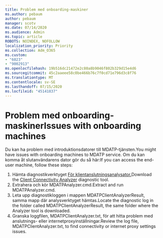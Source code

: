 ```yaml
---
title: Problem med onboarding-maskiner
ms.author: pebaum
author: pebaum
manager: scotv
ms.date: 07/14/2020
ms.audience: Admin
ms.topic: article
ROBOTS: NOINDEX, NOFOLLOW
localization_priority: Priority
ms.collection: Adm_O365
ms.custom:
- "6023"
- "9002913"
ms.openlocfilehash: 19b516dc21472e2c80a8b9046f802b329d15e4d6
ms.sourcegitcommit: 45c2aaeee58c0be466b76c7f0cd71e796d3c8f76
ms.translationtype: MT
ms.contentlocale: sv-SE
ms.lasthandoff: 07/15/2020
ms.locfileid: "45141837"
---
```

# <a name="issues-with-onboarding-machines"></a><span data-ttu-id="d4430-102">Problem med onboarding-maskiner</span><span class="sxs-lookup"><span data-stu-id="d4430-102">Issues with onboarding machines</span></span>

<span data-ttu-id="d4430-103">Du kan ha problem med introduktionsdatorer till MDATP-tjänsten.</span><span class="sxs-lookup"><span data-stu-id="d4430-103">You might have issues with onboarding machines to MDATP service.</span></span> <span data-ttu-id="d4430-104">Om du kan komma åt slutanvändarens dator gör du så här:</span><span class="sxs-lookup"><span data-stu-id="d4430-104">If you can access the end-user machine, follow these steps:</span></span>

1. <span data-ttu-id="d4430-105">Hämta diagnostikverktyget [För klientanslutningsanalysator.](https://aka.ms/mdatpanalyzer)</span><span class="sxs-lookup"><span data-stu-id="d4430-105">Download the [Client Connectivity Analyzer](https://aka.ms/mdatpanalyzer) diagnostic tool.</span></span>
2. <span data-ttu-id="d4430-106">Extrahera och kör MDATPAnalyzer.cmd.</span><span class="sxs-lookup"><span data-stu-id="d4430-106">Extract and run MDATPAnalyzer.cmd.</span></span>
3. <span data-ttu-id="d4430-107">Leta upp diagnostikloggen i mappen MDATPClientAnalyzerResult, samma mapp där analysverktyget hämtas.</span><span class="sxs-lookup"><span data-stu-id="d4430-107">Locate the diagnostic log in the folder called MDATPClientAnalyzerResult, the same folder where the Analyzer tool is downloaded.</span></span>
4. <span data-ttu-id="d4430-108">Granska loggfilen, MDATPClientAnalyzer.txt, för att hitta problem med anslutnings- eller internetproxyinställningar.</span><span class="sxs-lookup"><span data-stu-id="d4430-108">Review the log file, MDATPClientAnalyzer.txt, to find connectivity or internet proxy settings issues.</span></span>